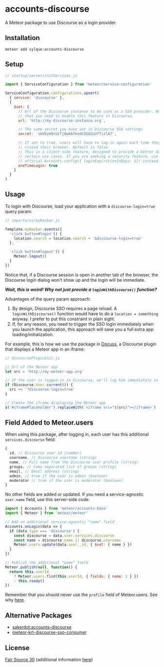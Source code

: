 # accounts-discourse

A Meteor package to use Discourse as a login provider.

## Installation

```
meteor add sylque:accounts-discourse
```

## Setup

```javascript
// startup/server/initServices.js

import { ServiceConfiguration } from 'meteor/service-configuration'

ServiceConfiguration.configurations.upsert(
  { service: 'discourse' },
  {
    $set: {
      // Url of the Discourse instance to be used as a SSO provider. Notice
      // that you need to enable this feature in Discourse.
      url: 'http://my-discourse-instance.org',

      // The same secret you have set in Discourse SSO settings
      secret: 'imVEzm9cUiTj0w6AfkedCQGUZuUfTizlA7',

      // If set to true, users will have to log-in again each time they have
      // closed their browser. Default is false.
      // This is a client-side feature, designed to provide a better UX in
      // certain use cases. If you are seeking a security feature, use the
      // official Accounts.config({ loginExpirationInDays: 1}) instead.
      oneTimeLogin: true
    }
  }
)
```

## Usage

To login with Discourse, load your application with a `discourse-login=true`
query param:

```javascript
// imports/ui/myNavbar.js

Template.myNavbar.events({
  'click button#login'() {
    location.search = location.search + '&discourse-login=true'
  },

  'click button#logout'() {
    Meteor.logout()
  }
})
```

Notice that, if a Discourse session is open in another tab of the browser, the
Discourse login dialog won't show up and the login will be immediate.

**_Wait, this is weird! Why not just provide a `loginWithDiscourse()`
function?_**

Advantages of the query param approach:

1. By design, Discourse SSO requires a page reload. A `loginWithDiscourse()`
   function would have to do a `location = something` anyway. I prefer to put
   this constraint in plain sight.
2. If, for any reason, you need to trigger the SSO login immediately when you
   launch the application, this approach will save you a full extra app
   loading/initialization.

For example, this is how we use the package in
[Docuss](https://github.com/sylque/docuss), a Discourse plugin that displays a
Meteor app in an iframe:

```javascript
// discoursePluginInit.js

// Url of the Meteor app
let src = 'http://my-meteor-app.org'

// IF the user is logged-in in Discourse, we'll log him immediately in Meteor
if (Discourse.User.current()) {
  src += '?discourse-login=true'
}

// Create the iframe displaying the Meteor app
$('#iframePlaceholder').replaceWith(`<iframe src="${src}"></iframe>`)
```

## Field Added to Meteor.users

When using this package, after logging in, each user has this additional
`services.discourse` field:

```javascript
{
  id, // Discourse user id (number)
  username, // Discourse username (string)
  name, // Full name from the Discourse user profile (string)
  groups, // Coma-separated list of groups (string)
  email, // Email address (string)
  admin, // true if the user is admin (boolean)
  moderator // true if the user is moderator (boolean)
}
```

No other fields are added or updated. If you need a service-agnostic `user.name` field, use this server-side code:

```javascript
import { Accounts } from 'meteor/accounts-base'
import { Meteor } from 'meteor/meteor'

// Add an additional service-agnostic "name" field
Accounts.onLogin(data => {
  if (data.type === 'discourse') {
    const discourse = data.user.services.discourse
    const name = discourse.name || discourse.username
    Meteor.users.update(data.user._id, { $set: { name } })
  }
})

// Publish the additional "name" field
Meteor.publish(null, function() {
  return this.userId
    ? Meteor.users.find(this.userId, { fields: { name: 1 } })
    : this.ready()
})
```

Remember that you should never use the `profile` field of Meteor.users. See why
[here](https://guide.meteor.com/accounts.html#dont-use-profile).

## Alternative Packages

- [sakerdot:accounts-discourse](https://github.com/Sakerdot/accounts-discourse)
- [meteor-krt-discourse-sso-consumer](https://github.com/koretech/meteor-krt-discourse-sso-consumer)

## License

[Fair Source 30](LICENSE) (additional information [here](https://fair.io/))
